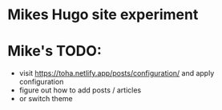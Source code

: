 # Mikes Hugo site experiment

# Mike's TODO:

- visit https://toha.netlify.app/posts/configuration/ and apply configuration
- figure out how to add posts / articles
- or switch theme
